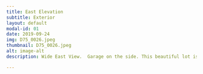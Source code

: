 ```yaml
---
title: East Elevation
subtitle: Exterior
layout: default
modal-id: 01
date: 2019-09-24
img: D75_0026.jpeg
thumbnail: D75_0026.jpeg
alt: image-alt
description: Wide East View.  Garage on the side. This beautiful lot is 112 feet from the east side.

---
```

